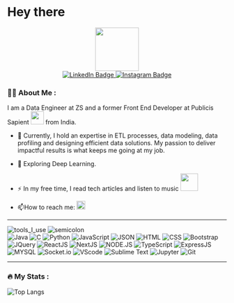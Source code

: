<h1>
    Hey there
    <img src="https://media.giphy.com/media/hvRJCLFzcasrR4ia7z/giphy.gif" width="10px" height="38px"/>
  </h1>

<div align="center" width="50">
  <img src="https://media.giphy.com/media/M9gbBd9nbDrOTu1Mqx/giphy.gif" width="100"/>
  <div id="badges">
    <a href="https://www.linkedin.com/in/prashant-gandhi-5541b96a">
      <img src="https://img.shields.io/badge/LinkedIn-blue?style=for-the-badge&logo=linkedin&logoColor=white" alt="LinkedIn Badge"/>
    </a>
    <a href="https://www.instagram.com/brain_dead.17/">
      <img src="https://img.shields.io/badge/Instagram-E4405F?style=for-the-badge&logo=instagram&logoColor=white" alt="Instagram Badge"/>
    </a>
     </div>
</div>


### :man_technologist: About Me :
I am a Data Engineer at ZS and a former Front End Developer at Publicis Sapient <img src="https://media.giphy.com/media/WUlplcMpOCEmTGBtBW/giphy.gif" width="30"> from India.
- :telescope: Currently, I hold an expertise in ETL processes, data modeling, data profiling and designing efficient data solutions. My passion to deliver impactful results is what keeps me going at my job. 

- :seedling: Exploring Deep Learning.
- :zap: In my free time, I read tech articles and listen to music <img src="https://media.giphy.com/media/lqSDx8SI1916ysr4eq/giphy.gif" width="40" >

- :mailbox:How to reach me: <a href="https://www.linkedin.com/in/prashant-gandhi-5541b96a" target="blank"><img align="" src="https://raw.githubusercontent.com/rahuldkjain/github-profile-readme-generator/master/src/images/icons/Social/linked-in-alt.svg" alt="prashantGandhi" height="20" width="20" /></a>


<hr></hr>

![tools_I_use](https://img.shields.io/badge/-%F0%9F%9A%80%20Tools%20I%20use-orange)
![semicolon](https://img.shields.io/badge/-%3A-orange)
<br>
![Java](https://img.shields.io/badge/Java-ED8B00?style=flat&logo=java&logoColor=white)
![C](https://img.shields.io/badge/C-00599C?style=flat&logo=c&logoColor=white)
![Python](https://img.shields.io/badge/Python-FFD43B?style=flat&logo=python&logoColor=darkgreen)
![JavaScript](https://img.shields.io/badge/JavaScript-323330?style=flat&logo=javascript&logoColor=F7DF1E)
![JSON](https://img.shields.io/badge/json-5E5C5C?style=flat&logo=json&logoColor=white)
![HTML](https://img.shields.io/badge/HTML5-E34F26?style=flat&logo=html5&logoColor=white)
![CSS](https://img.shields.io/badge/CSS3-1572B6?style=flat&logo=css3&logoColor=white)
![Bootstrap](https://img.shields.io/badge/Bootstrap-563D7C?style=for-the-badge&logo=bootstrap&logoColor=white)
![JQuery](https://img.shields.io/badge/jQuery-0769AD?style=for-the-badge&logo=jquery&logoColor=white)
![ReactJS](https://img.shields.io/badge/React-20232A?style=for-the-badge&logo=react&logoColor=61DAFB)
![NextJS](https://img.shields.io/badge/next.js-000000?style=for-the-badge&logo=nextdotjs&logoColor=white)
![NODE.JS](https://img.shields.io/badge/Node.js-43853D?style=for-the-badge&logo=node.js&logoColor=white)
![TypeScript](https://img.shields.io/badge/TypeScript-007ACC?style=for-the-badge&logo=typescript&logoColor=white)
![ExpressJS](https://img.shields.io/badge/Express.js-404D59?style=for-the-badge)
![MYSQL](https://img.shields.io/badge/MySQL-00000F?style=for-the-badge&logo=mysql&logoColor=white)
![Socket.io](https://img.shields.io/badge/Socket.io-010101?&style=for-the-badge&logo=Socket.io&logoColor=white)
![VScode](https://img.shields.io/badge/Visual_Studio_Code-0078D4?style=flat&logo=visual%20studio%20code&logoColor=white)
![Sublime Text](https://img.shields.io/badge/sublime_text-%23575757.svg?&style=flat&logo=sublime-text&logoColor=important)
![Jupyter](https://img.shields.io/badge/Jupyter-F37626.svg?&style=for-the-badge&logo=Jupyter&logoColor=white)
![Git](https://img.shields.io/badge/GIT-E44C30?style=flat&logo=git&logoColor=white)


---


### :fire: My Stats :
![Top Langs](https://github-readme-stats.vercel.app/api/top-langs/?username=prash-debug&layout=compact&theme=vision-friendly-dark)
